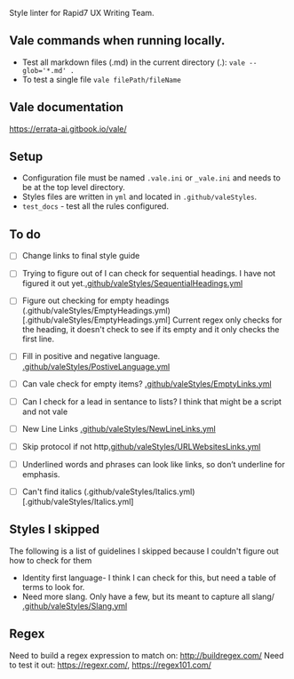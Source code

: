 Style linter for Rapid7 UX Writing Team. 

## Vale commands when running locally.

* Test all markdown files (.md) in the current directory (.):
 `vale --glob='*.md' .`
* To test a single file `vale filePath/fileName`

## Vale documentation 
https://errata-ai.gitbook.io/vale/

## Setup

* Configuration file must be named `.vale.ini` or `_vale.ini` and needs to be at the top level directory. 
* Styles files are written in `yml` and located in `.github/valeStyles`.
* `test_docs` - test all the rules configured.

## To do

- [ ] Change links to final style guide
- [ ] Trying to figure out of I can check for sequential headings. I have not figured it out yet.[.github/valeStyles/SequentialHeadings.yml](.github/valeStyles/SequentialHeadings.yml)
- [ ] Figure out checking for empty headings (.github/valeStyles/EmptyHeadings.yml)[.github/valeStyles/EmptyHeadings.yml] Current regex only checks for the heading, it doesn't check to see if its empty and it only checks the first line. 
- [ ] Fill in positive and negative language. [.github/valeStyles/PostiveLanguage.yml](.github/valeStyles/PostiveLanguage.yml)
- [ ] Can vale check for empty items? [.github/valeStyles/EmptyLinks.yml](.github/valeStyles/EmptyLinks.yml)
- [ ] Can I check for a lead in sentance to lists? I think that might be a script and not vale
- [ ] New Line Links [.github/valeStyles/NewLineLinks.yml](.github/valeStyles/NewLineLinks.yml)
- [ ] Skip protocol if not http[.github/valeStyles/URLWebsitesLinks.yml](.github/valeStyles/URLWebsitesLinks.yml)
- [ ] Underlined words and phrases can look like links, so don’t underline for emphasis.
- [ ] Can't find italics (.github/valeStyles/Italics.yml)[.github/valeStyles/Italics.yml]




## Styles I skipped
The following is a list of guidelines I skipped because I couldn't figure out how to check for them

* Identity first language- I think I can check for this, but need a table of terms to look for. 
* Need more slang. Only have a few, but its meant to capture all slang/ [.github/valeStyles/Slang.yml](.github/valeStyles/Slang.yml)

## Regex
Need to build a regex expression to match on: http://buildregex.com/
Need to test it out: https://regexr.com/, https://regex101.com/

